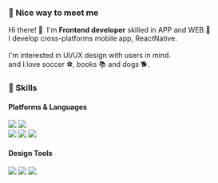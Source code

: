 ### 🤞 Nice way to meet me

<p>
  Hi there!&nbsp;👋&nbsp;  I'm <b>Frontend developer</b> skilled in APP and WEB.🚀<br/>
  I develop cross-platforms mobile app, ReactNative.<br/><br/>
  I'm interested in UI/UX design with users in mind.<br/>
  and I love soccer ⚽️, books 📚 and dogs 🐕. <br/>
</p>

### 💪 Skills
#### Platforms & Languages
<p>
  <img src="https://img.shields.io/badge/React-61DAFB?style=flat-square&logo=React&logoColor=black"/>
  <img src="https://img.shields.io/badge/ReactNative-61DAFB?style=flat-square&logo=React&logoColor=black"/></br>
  <img src="https://img.shields.io/badge/JavaScript-F7DF1E?style=flat-square&logo=JavaScript&logoColor=black"/>
  <img src="https://img.shields.io/badge/Html5-E34F26?style=flat-square&logo=Html5&logoColor=white"/>
  <img src="https://img.shields.io/badge/Css3-1572B6?style=flat-square&logo=Css3&logoColor=white"/></br>
</p>

#### Design Tools
<p>
  <img src="https://img.shields.io/badge/Figma-F24E1E?style=flat-square&logo=Figma&logoColor=white"/>
  <img src="https://img.shields.io/badge/PhotoShop-31A8FF?style=flat-square&logo=Adobe Photoshop&logoColor=white"/>
  <img src="https://img.shields.io/badge/Illustrator-FF9A00?style=flat-square&logo=Adobe Illustrator&logoColor=white"/>
</p>
